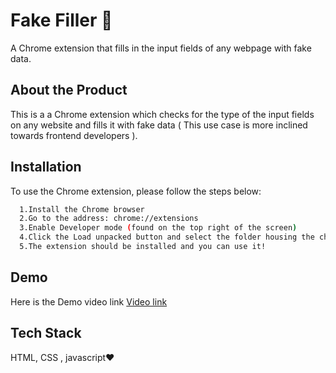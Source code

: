 
# Fake Filler 🎉

A Chrome extension that fills in the input fields of any webpage with fake data.
 
## About the Product
This is a a Chrome extension which checks for the type of the input fields on any website and fills it with fake data ( This use case is more inclined towards frontend developers ).

## Installation

To use the Chrome extension, please follow the steps below:



```bash
  1.Install the Chrome browser
  2.Go to the address: chrome://extensions
  3.Enable Developer mode (found on the top right of the screen)
  4.Click the Load unpacked button and select the folder housing the chrome extension
  5.The extension should be installed and you can use it!
```
    
## Demo

Here is the Demo video link 
[Video link](https://www.loom.com/share/9ea2a5f2e2c44e8aa6e39a58e66686bd)

  
## Tech Stack

HTML, CSS , javascript❤


  